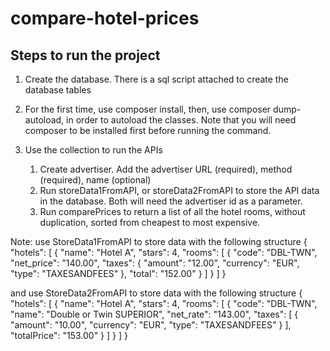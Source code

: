 # compare-hotel-prices

## Steps to run the project

1. Create the database. There is a sql script attached to create the database tables

2. For the first time, use composer install, then, use composer dump-autoload, in order to autoload the classes. Note that you will need composer to be installed first before running the command.

3. Use the collection to run the APIs
   1. Create advertiser. Add the advertiser URL (required), method (required), name (optional)
   2. Run storeData1FromAPI, or storeData2FromAPI to store the API data in the database. Both will need the advertiser id as a parameter.
   3. Run comparePrices to return a list of all the hotel rooms, without duplication, sorted from cheapest to most expensive.

Note: use StoreData1FromAPI to store data with the following structure
{
"hotels": [ {
"name": "Hotel A",
"stars": 4,
"rooms": [ {
"code": "DBL-TWN",
"net_price": "140.00",
"taxes": {
"amount": "12.00",
"currency": "EUR",
"type": "TAXESANDFEES"
},
"total": "152.00"
} ]
} ]
}

and use StoreData2FromAPI to store data with the following structure
{
"hotels": [ {
"name": "Hotel A",
"stars": 4,
"rooms": [ {
"code": "DBL-TWN",
"name": "Double or Twin SUPERIOR",
"net_rate": "143.00",
"taxes": [ {
"amount": "10.00",
"currency": "EUR",
"type": "TAXESANDFEES"
} ],
"totalPrice": "153.00"
} ]
} ]
}
